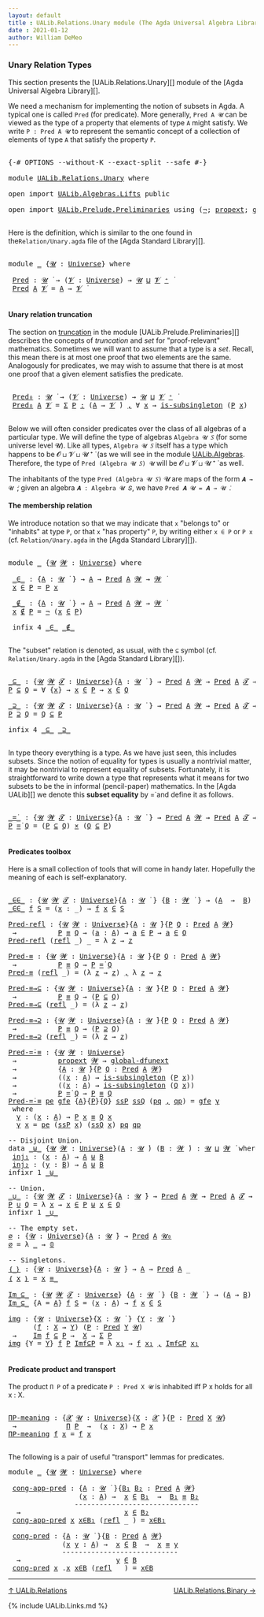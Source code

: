 ```yaml
---
layout: default
title : UALib.Relations.Unary module (The Agda Universal Algebra Library)
date : 2021-01-12
author: William DeMeo
---
```


### <a id="unary-relation-types">Unary Relation Types</a>

This section presents the [UALib.Relations.Unary][] module of the [Agda Universal Algebra Library][].

We need a mechanism for implementing the notion of subsets in Agda. A typical one is called `Pred` (for predicate). More generally, `Pred A 𝓤` can be viewed as the type of a property that elements of type `A` might satisfy. We write `P : Pred A 𝓤` to represent the semantic concept of a collection of elements of type `A` that satisfy the property `P`.


<pre class="Agda">

<a id="671" class="Symbol">{-#</a> <a id="675" class="Keyword">OPTIONS</a> <a id="683" class="Pragma">--without-K</a> <a id="695" class="Pragma">--exact-split</a> <a id="709" class="Pragma">--safe</a> <a id="716" class="Symbol">#-}</a>

<a id="721" class="Keyword">module</a> <a id="728" href="UALib.Relations.Unary.html" class="Module">UALib.Relations.Unary</a> <a id="750" class="Keyword">where</a>

<a id="757" class="Keyword">open</a> <a id="762" class="Keyword">import</a> <a id="769" href="UALib.Algebras.Lifts.html" class="Module">UALib.Algebras.Lifts</a> <a id="790" class="Keyword">public</a>

<a id="798" class="Keyword">open</a> <a id="803" class="Keyword">import</a> <a id="810" href="UALib.Prelude.Preliminaries.html" class="Module">UALib.Prelude.Preliminaries</a> <a id="838" class="Keyword">using</a> <a id="844" class="Symbol">(</a><a id="845" href="MGS-MLTT.html#956" class="Function">¬</a><a id="846" class="Symbol">;</a> <a id="848" href="MGS-Powerset.html#382" class="Function">propext</a><a id="855" class="Symbol">;</a> <a id="857" href="MGS-Subsingleton-Theorems.html#3468" class="Function">global-dfunext</a> <a id="872" class="Symbol">)</a> <a id="874" class="Keyword">public</a>

</pre>

Here is the definition, which is similar to the one found in the`Relation/Unary.agda` file of the [Agda Standard Library][].

<pre class="Agda">

<a id="1034" class="Keyword">module</a> <a id="1041" href="UALib.Relations.Unary.html#1041" class="Module">_</a> <a id="1043" class="Symbol">{</a><a id="1044" href="UALib.Relations.Unary.html#1044" class="Bound">𝓤</a> <a id="1046" class="Symbol">:</a> <a id="1048" href="universes.html#551" class="Postulate">Universe</a><a id="1056" class="Symbol">}</a> <a id="1058" class="Keyword">where</a>

 <a id="1066" href="UALib.Relations.Unary.html#1066" class="Function">Pred</a> <a id="1071" class="Symbol">:</a> <a id="1073" href="UALib.Relations.Unary.html#1044" class="Bound">𝓤</a> <a id="1075" href="universes.html#758" class="Function Operator">̇</a> <a id="1077" class="Symbol">→</a> <a id="1079" class="Symbol">(</a><a id="1080" href="UALib.Relations.Unary.html#1080" class="Bound">𝓥</a> <a id="1082" class="Symbol">:</a> <a id="1084" href="universes.html#551" class="Postulate">Universe</a><a id="1092" class="Symbol">)</a> <a id="1094" class="Symbol">→</a> <a id="1096" href="UALib.Relations.Unary.html#1044" class="Bound">𝓤</a> <a id="1098" href="Agda.Primitive.html#636" class="Primitive Operator">⊔</a> <a id="1100" href="UALib.Relations.Unary.html#1080" class="Bound">𝓥</a> <a id="1102" href="universes.html#527" class="Primitive Operator">⁺</a> <a id="1104" href="universes.html#758" class="Function Operator">̇</a>
 <a id="1107" href="UALib.Relations.Unary.html#1066" class="Function">Pred</a> <a id="1112" href="UALib.Relations.Unary.html#1112" class="Bound">A</a> <a id="1114" href="UALib.Relations.Unary.html#1114" class="Bound">𝓥</a> <a id="1116" class="Symbol">=</a> <a id="1118" href="UALib.Relations.Unary.html#1112" class="Bound">A</a> <a id="1120" class="Symbol">→</a> <a id="1122" href="UALib.Relations.Unary.html#1114" class="Bound">𝓥</a> <a id="1124" href="universes.html#758" class="Function Operator">̇</a>

</pre>

#### <a id="unary-relation-truncation">Unary relation truncation</a>

The section on [truncation](UALib.Prelude.Preliminaries.html#truncation) in the module [UALib.Prelude.Preliminaries][] describes the concepts of *truncation* and *set* for "proof-relevant" mathematics. Sometimes we will want to assume that a type is a *set*. Recall, this mean there is at most one proof that two elements are the same.  Analogously for predicates, we may wish to assume that there is at most one proof that a given element satisfies the predicate.

<pre class="Agda">

 <a id="1690" href="UALib.Relations.Unary.html#1690" class="Function">Pred₀</a> <a id="1696" class="Symbol">:</a> <a id="1698" href="UALib.Relations.Unary.html#1044" class="Bound">𝓤</a> <a id="1700" href="universes.html#758" class="Function Operator">̇</a> <a id="1702" class="Symbol">→</a> <a id="1704" class="Symbol">(</a><a id="1705" href="UALib.Relations.Unary.html#1705" class="Bound">𝓥</a> <a id="1707" class="Symbol">:</a> <a id="1709" href="universes.html#551" class="Postulate">Universe</a><a id="1717" class="Symbol">)</a> <a id="1719" class="Symbol">→</a> <a id="1721" href="UALib.Relations.Unary.html#1044" class="Bound">𝓤</a> <a id="1723" href="Agda.Primitive.html#636" class="Primitive Operator">⊔</a> <a id="1725" href="UALib.Relations.Unary.html#1705" class="Bound">𝓥</a> <a id="1727" href="universes.html#527" class="Primitive Operator">⁺</a> <a id="1729" href="universes.html#758" class="Function Operator">̇</a>
 <a id="1732" href="UALib.Relations.Unary.html#1690" class="Function">Pred₀</a> <a id="1738" href="UALib.Relations.Unary.html#1738" class="Bound">A</a> <a id="1740" href="UALib.Relations.Unary.html#1740" class="Bound">𝓥</a> <a id="1742" class="Symbol">=</a> <a id="1744" href="MGS-MLTT.html#3074" class="Function">Σ</a> <a id="1746" href="UALib.Relations.Unary.html#1746" class="Bound">P</a> <a id="1748" href="MGS-MLTT.html#3074" class="Function">꞉</a> <a id="1750" class="Symbol">(</a><a id="1751" href="UALib.Relations.Unary.html#1738" class="Bound">A</a> <a id="1753" class="Symbol">→</a> <a id="1755" href="UALib.Relations.Unary.html#1740" class="Bound">𝓥</a> <a id="1757" href="universes.html#758" class="Function Operator">̇</a><a id="1758" class="Symbol">)</a> <a id="1760" href="MGS-MLTT.html#3074" class="Function">,</a> <a id="1762" class="Symbol">∀</a> <a id="1764" href="UALib.Relations.Unary.html#1764" class="Bound">x</a> <a id="1766" class="Symbol">→</a> <a id="1768" href="MGS-Basic-UF.html#743" class="Function">is-subsingleton</a> <a id="1784" class="Symbol">(</a><a id="1785" href="UALib.Relations.Unary.html#1746" class="Bound">P</a> <a id="1787" href="UALib.Relations.Unary.html#1764" class="Bound">x</a><a id="1788" class="Symbol">)</a>

</pre>


Below we will often consider predicates over the class of all algebras of a particular type. We will define the type of algebras `Algebra 𝓤 𝑆` (for some universe level 𝓤). Like all types, `Algebra 𝓤 𝑆` itself has a type which happens to be 𝓞 ⊔ 𝓥 ⊔ 𝓤 ⁺ ̇ (as we will see in the module [UALib.Algebras](UALib.Algebras.Algebras.html). Therefore, the type of `Pred (Algebra 𝓤 𝑆) 𝓤` will be 𝓞 ⊔ 𝓥 ⊔ 𝓤 ⁺ ̇ as well.

The inhabitants of the type `Pred (Algebra 𝓤 𝑆)` 𝓤 are maps of the form `𝑨 → 𝓤 ̇`; given an algebra `𝑨 : Algebra 𝓤 𝑆`, we have `Pred 𝑨 𝓤 = 𝑨 → 𝓤 ̇`.

#### The membership relation

We introduce notation so that we may indicate that `x` "belongs to" or "inhabits" at type `P`, or that `x` "has property" `P`, by writing either `x ∈ P` or `P x` (cf. `Relation/Unary.agda` in the [Agda Standard Library][]).

<pre class="Agda">

<a id="2633" class="Keyword">module</a> <a id="2640" href="UALib.Relations.Unary.html#2640" class="Module">_</a> <a id="2642" class="Symbol">{</a><a id="2643" href="UALib.Relations.Unary.html#2643" class="Bound">𝓤</a> <a id="2645" href="UALib.Relations.Unary.html#2645" class="Bound">𝓦</a> <a id="2647" class="Symbol">:</a> <a id="2649" href="universes.html#551" class="Postulate">Universe</a><a id="2657" class="Symbol">}</a> <a id="2659" class="Keyword">where</a>

 <a id="2667" href="UALib.Relations.Unary.html#2667" class="Function Operator">_∈_</a> <a id="2671" class="Symbol">:</a> <a id="2673" class="Symbol">{</a><a id="2674" href="UALib.Relations.Unary.html#2674" class="Bound">A</a> <a id="2676" class="Symbol">:</a> <a id="2678" href="UALib.Relations.Unary.html#2643" class="Bound">𝓤</a> <a id="2680" href="universes.html#758" class="Function Operator">̇</a> <a id="2682" class="Symbol">}</a> <a id="2684" class="Symbol">→</a> <a id="2686" href="UALib.Relations.Unary.html#2674" class="Bound">A</a> <a id="2688" class="Symbol">→</a> <a id="2690" href="UALib.Relations.Unary.html#1066" class="Function">Pred</a> <a id="2695" href="UALib.Relations.Unary.html#2674" class="Bound">A</a> <a id="2697" href="UALib.Relations.Unary.html#2645" class="Bound">𝓦</a> <a id="2699" class="Symbol">→</a> <a id="2701" href="UALib.Relations.Unary.html#2645" class="Bound">𝓦</a> <a id="2703" href="universes.html#758" class="Function Operator">̇</a>
 <a id="2706" href="UALib.Relations.Unary.html#2706" class="Bound">x</a> <a id="2708" href="UALib.Relations.Unary.html#2667" class="Function Operator">∈</a> <a id="2710" href="UALib.Relations.Unary.html#2710" class="Bound">P</a> <a id="2712" class="Symbol">=</a> <a id="2714" href="UALib.Relations.Unary.html#2710" class="Bound">P</a> <a id="2716" href="UALib.Relations.Unary.html#2706" class="Bound">x</a>

 <a id="2720" href="UALib.Relations.Unary.html#2720" class="Function Operator">_∉_</a> <a id="2724" class="Symbol">:</a> <a id="2726" class="Symbol">{</a><a id="2727" href="UALib.Relations.Unary.html#2727" class="Bound">A</a> <a id="2729" class="Symbol">:</a> <a id="2731" href="UALib.Relations.Unary.html#2643" class="Bound">𝓤</a> <a id="2733" href="universes.html#758" class="Function Operator">̇</a> <a id="2735" class="Symbol">}</a> <a id="2737" class="Symbol">→</a> <a id="2739" href="UALib.Relations.Unary.html#2727" class="Bound">A</a> <a id="2741" class="Symbol">→</a> <a id="2743" href="UALib.Relations.Unary.html#1066" class="Function">Pred</a> <a id="2748" href="UALib.Relations.Unary.html#2727" class="Bound">A</a> <a id="2750" href="UALib.Relations.Unary.html#2645" class="Bound">𝓦</a> <a id="2752" class="Symbol">→</a> <a id="2754" href="UALib.Relations.Unary.html#2645" class="Bound">𝓦</a> <a id="2756" href="universes.html#758" class="Function Operator">̇</a>
 <a id="2759" href="UALib.Relations.Unary.html#2759" class="Bound">x</a> <a id="2761" href="UALib.Relations.Unary.html#2720" class="Function Operator">∉</a> <a id="2763" href="UALib.Relations.Unary.html#2763" class="Bound">P</a> <a id="2765" class="Symbol">=</a> <a id="2767" href="MGS-MLTT.html#956" class="Function">¬</a> <a id="2769" class="Symbol">(</a><a id="2770" href="UALib.Relations.Unary.html#2759" class="Bound">x</a> <a id="2772" href="UALib.Relations.Unary.html#2667" class="Function Operator">∈</a> <a id="2774" href="UALib.Relations.Unary.html#2763" class="Bound">P</a><a id="2775" class="Symbol">)</a>

 <a id="2779" class="Keyword">infix</a> <a id="2785" class="Number">4</a> <a id="2787" href="UALib.Relations.Unary.html#2667" class="Function Operator">_∈_</a> <a id="2791" href="UALib.Relations.Unary.html#2720" class="Function Operator">_∉_</a>

</pre>

The "subset" relation is denoted, as usual, with the `⊆` symbol (cf. `Relation/Unary.agda` in the [Agda Standard Library][]).

<pre class="Agda">

<a id="_⊆_"></a><a id="2949" href="UALib.Relations.Unary.html#2949" class="Function Operator">_⊆_</a> <a id="2953" class="Symbol">:</a> <a id="2955" class="Symbol">{</a><a id="2956" href="UALib.Relations.Unary.html#2956" class="Bound">𝓤</a> <a id="2958" href="UALib.Relations.Unary.html#2958" class="Bound">𝓦</a> <a id="2960" href="UALib.Relations.Unary.html#2960" class="Bound">𝓣</a> <a id="2962" class="Symbol">:</a> <a id="2964" href="universes.html#551" class="Postulate">Universe</a><a id="2972" class="Symbol">}{</a><a id="2974" href="UALib.Relations.Unary.html#2974" class="Bound">A</a> <a id="2976" class="Symbol">:</a> <a id="2978" href="UALib.Relations.Unary.html#2956" class="Bound">𝓤</a> <a id="2980" href="universes.html#758" class="Function Operator">̇</a> <a id="2982" class="Symbol">}</a> <a id="2984" class="Symbol">→</a> <a id="2986" href="UALib.Relations.Unary.html#1066" class="Function">Pred</a> <a id="2991" href="UALib.Relations.Unary.html#2974" class="Bound">A</a> <a id="2993" href="UALib.Relations.Unary.html#2958" class="Bound">𝓦</a> <a id="2995" class="Symbol">→</a> <a id="2997" href="UALib.Relations.Unary.html#1066" class="Function">Pred</a> <a id="3002" href="UALib.Relations.Unary.html#2974" class="Bound">A</a> <a id="3004" href="UALib.Relations.Unary.html#2960" class="Bound">𝓣</a> <a id="3006" class="Symbol">→</a> <a id="3008" href="UALib.Relations.Unary.html#2956" class="Bound">𝓤</a> <a id="3010" href="Agda.Primitive.html#636" class="Primitive Operator">⊔</a> <a id="3012" href="UALib.Relations.Unary.html#2958" class="Bound">𝓦</a> <a id="3014" href="Agda.Primitive.html#636" class="Primitive Operator">⊔</a> <a id="3016" href="UALib.Relations.Unary.html#2960" class="Bound">𝓣</a> <a id="3018" href="universes.html#758" class="Function Operator">̇</a>
<a id="3020" href="UALib.Relations.Unary.html#3020" class="Bound">P</a> <a id="3022" href="UALib.Relations.Unary.html#2949" class="Function Operator">⊆</a> <a id="3024" href="UALib.Relations.Unary.html#3024" class="Bound">Q</a> <a id="3026" class="Symbol">=</a> <a id="3028" class="Symbol">∀</a> <a id="3030" class="Symbol">{</a><a id="3031" href="UALib.Relations.Unary.html#3031" class="Bound">x</a><a id="3032" class="Symbol">}</a> <a id="3034" class="Symbol">→</a> <a id="3036" href="UALib.Relations.Unary.html#3031" class="Bound">x</a> <a id="3038" href="UALib.Relations.Unary.html#2667" class="Function Operator">∈</a> <a id="3040" href="UALib.Relations.Unary.html#3020" class="Bound">P</a> <a id="3042" class="Symbol">→</a> <a id="3044" href="UALib.Relations.Unary.html#3031" class="Bound">x</a> <a id="3046" href="UALib.Relations.Unary.html#2667" class="Function Operator">∈</a> <a id="3048" href="UALib.Relations.Unary.html#3024" class="Bound">Q</a>

<a id="_⊇_"></a><a id="3051" href="UALib.Relations.Unary.html#3051" class="Function Operator">_⊇_</a> <a id="3055" class="Symbol">:</a> <a id="3057" class="Symbol">{</a><a id="3058" href="UALib.Relations.Unary.html#3058" class="Bound">𝓤</a> <a id="3060" href="UALib.Relations.Unary.html#3060" class="Bound">𝓦</a> <a id="3062" href="UALib.Relations.Unary.html#3062" class="Bound">𝓣</a> <a id="3064" class="Symbol">:</a> <a id="3066" href="universes.html#551" class="Postulate">Universe</a><a id="3074" class="Symbol">}{</a><a id="3076" href="UALib.Relations.Unary.html#3076" class="Bound">A</a> <a id="3078" class="Symbol">:</a> <a id="3080" href="UALib.Relations.Unary.html#3058" class="Bound">𝓤</a> <a id="3082" href="universes.html#758" class="Function Operator">̇</a> <a id="3084" class="Symbol">}</a> <a id="3086" class="Symbol">→</a> <a id="3088" href="UALib.Relations.Unary.html#1066" class="Function">Pred</a> <a id="3093" href="UALib.Relations.Unary.html#3076" class="Bound">A</a> <a id="3095" href="UALib.Relations.Unary.html#3060" class="Bound">𝓦</a> <a id="3097" class="Symbol">→</a> <a id="3099" href="UALib.Relations.Unary.html#1066" class="Function">Pred</a> <a id="3104" href="UALib.Relations.Unary.html#3076" class="Bound">A</a> <a id="3106" href="UALib.Relations.Unary.html#3062" class="Bound">𝓣</a> <a id="3108" class="Symbol">→</a> <a id="3110" href="UALib.Relations.Unary.html#3058" class="Bound">𝓤</a> <a id="3112" href="Agda.Primitive.html#636" class="Primitive Operator">⊔</a> <a id="3114" href="UALib.Relations.Unary.html#3060" class="Bound">𝓦</a> <a id="3116" href="Agda.Primitive.html#636" class="Primitive Operator">⊔</a> <a id="3118" href="UALib.Relations.Unary.html#3062" class="Bound">𝓣</a> <a id="3120" href="universes.html#758" class="Function Operator">̇</a>
<a id="3122" href="UALib.Relations.Unary.html#3122" class="Bound">P</a> <a id="3124" href="UALib.Relations.Unary.html#3051" class="Function Operator">⊇</a> <a id="3126" href="UALib.Relations.Unary.html#3126" class="Bound">Q</a> <a id="3128" class="Symbol">=</a> <a id="3130" href="UALib.Relations.Unary.html#3126" class="Bound">Q</a> <a id="3132" href="UALib.Relations.Unary.html#2949" class="Function Operator">⊆</a> <a id="3134" href="UALib.Relations.Unary.html#3122" class="Bound">P</a>

<a id="3137" class="Keyword">infix</a> <a id="3143" class="Number">4</a> <a id="3145" href="UALib.Relations.Unary.html#2949" class="Function Operator">_⊆_</a> <a id="3149" href="UALib.Relations.Unary.html#3051" class="Function Operator">_⊇_</a>

</pre>

In type theory everything is a type. As we have just seen, this includes subsets.  Since the notion of equality for types is usually a nontrivial matter, it may be nontrivial to represent equality of subsets.  Fortunately, it is straightforward to write down a type that represents what it means for two subsets to be the in informal (pencil-paper) mathematics.  In the [Agda UALib][] we denote this **subset equality** by =̇ and define it as follows.

<pre class="Agda">

<a id="_=̇_"></a><a id="3633" href="UALib.Relations.Unary.html#3633" class="Function Operator">_=̇_</a> <a id="3638" class="Symbol">:</a> <a id="3640" class="Symbol">{</a><a id="3641" href="UALib.Relations.Unary.html#3641" class="Bound">𝓤</a> <a id="3643" href="UALib.Relations.Unary.html#3643" class="Bound">𝓦</a> <a id="3645" href="UALib.Relations.Unary.html#3645" class="Bound">𝓣</a> <a id="3647" class="Symbol">:</a> <a id="3649" href="universes.html#551" class="Postulate">Universe</a><a id="3657" class="Symbol">}{</a><a id="3659" href="UALib.Relations.Unary.html#3659" class="Bound">A</a> <a id="3661" class="Symbol">:</a> <a id="3663" href="UALib.Relations.Unary.html#3641" class="Bound">𝓤</a> <a id="3665" href="universes.html#758" class="Function Operator">̇</a> <a id="3667" class="Symbol">}</a> <a id="3669" class="Symbol">→</a> <a id="3671" href="UALib.Relations.Unary.html#1066" class="Function">Pred</a> <a id="3676" href="UALib.Relations.Unary.html#3659" class="Bound">A</a> <a id="3678" href="UALib.Relations.Unary.html#3643" class="Bound">𝓦</a> <a id="3680" class="Symbol">→</a> <a id="3682" href="UALib.Relations.Unary.html#1066" class="Function">Pred</a> <a id="3687" href="UALib.Relations.Unary.html#3659" class="Bound">A</a> <a id="3689" href="UALib.Relations.Unary.html#3645" class="Bound">𝓣</a> <a id="3691" class="Symbol">→</a> <a id="3693" href="UALib.Relations.Unary.html#3641" class="Bound">𝓤</a> <a id="3695" href="Agda.Primitive.html#636" class="Primitive Operator">⊔</a> <a id="3697" href="UALib.Relations.Unary.html#3643" class="Bound">𝓦</a> <a id="3699" href="Agda.Primitive.html#636" class="Primitive Operator">⊔</a> <a id="3701" href="UALib.Relations.Unary.html#3645" class="Bound">𝓣</a> <a id="3703" href="universes.html#758" class="Function Operator">̇</a>
<a id="3705" href="UALib.Relations.Unary.html#3705" class="Bound">P</a> <a id="3707" href="UALib.Relations.Unary.html#3633" class="Function Operator">=̇</a> <a id="3710" href="UALib.Relations.Unary.html#3710" class="Bound">Q</a> <a id="3712" class="Symbol">=</a> <a id="3714" class="Symbol">(</a><a id="3715" href="UALib.Relations.Unary.html#3705" class="Bound">P</a> <a id="3717" href="UALib.Relations.Unary.html#2949" class="Function Operator">⊆</a> <a id="3719" href="UALib.Relations.Unary.html#3710" class="Bound">Q</a><a id="3720" class="Symbol">)</a> <a id="3722" href="MGS-MLTT.html#3515" class="Function Operator">×</a> <a id="3724" class="Symbol">(</a><a id="3725" href="UALib.Relations.Unary.html#3710" class="Bound">Q</a> <a id="3727" href="UALib.Relations.Unary.html#2949" class="Function Operator">⊆</a> <a id="3729" href="UALib.Relations.Unary.html#3705" class="Bound">P</a><a id="3730" class="Symbol">)</a>

</pre>

#### Predicates toolbox

Here is a small collection of tools that will come in handy later.  Hopefully the meaning of each is self-explanatory.

<pre class="Agda">

<a id="_∈∈_"></a><a id="3904" href="UALib.Relations.Unary.html#3904" class="Function Operator">_∈∈_</a> <a id="3909" class="Symbol">:</a> <a id="3911" class="Symbol">{</a><a id="3912" href="UALib.Relations.Unary.html#3912" class="Bound">𝓤</a> <a id="3914" href="UALib.Relations.Unary.html#3914" class="Bound">𝓦</a> <a id="3916" href="UALib.Relations.Unary.html#3916" class="Bound">𝓣</a> <a id="3918" class="Symbol">:</a> <a id="3920" href="universes.html#551" class="Postulate">Universe</a><a id="3928" class="Symbol">}{</a><a id="3930" href="UALib.Relations.Unary.html#3930" class="Bound">A</a> <a id="3932" class="Symbol">:</a> <a id="3934" href="UALib.Relations.Unary.html#3912" class="Bound">𝓤</a> <a id="3936" href="universes.html#758" class="Function Operator">̇</a> <a id="3938" class="Symbol">}</a> <a id="3940" class="Symbol">{</a><a id="3941" href="UALib.Relations.Unary.html#3941" class="Bound">B</a> <a id="3943" class="Symbol">:</a> <a id="3945" href="UALib.Relations.Unary.html#3914" class="Bound">𝓦</a> <a id="3947" href="universes.html#758" class="Function Operator">̇</a> <a id="3949" class="Symbol">}</a> <a id="3951" class="Symbol">→</a> <a id="3953" class="Symbol">(</a><a id="3954" href="UALib.Relations.Unary.html#3930" class="Bound">A</a>  <a id="3957" class="Symbol">→</a>  <a id="3960" href="UALib.Relations.Unary.html#3941" class="Bound">B</a><a id="3961" class="Symbol">)</a> <a id="3963" class="Symbol">→</a> <a id="3965" href="UALib.Relations.Unary.html#1066" class="Function">Pred</a> <a id="3970" href="UALib.Relations.Unary.html#3941" class="Bound">B</a> <a id="3972" href="UALib.Relations.Unary.html#3916" class="Bound">𝓣</a> <a id="3974" class="Symbol">→</a> <a id="3976" href="UALib.Relations.Unary.html#3912" class="Bound">𝓤</a> <a id="3978" href="Agda.Primitive.html#636" class="Primitive Operator">⊔</a> <a id="3980" href="UALib.Relations.Unary.html#3916" class="Bound">𝓣</a> <a id="3982" href="universes.html#758" class="Function Operator">̇</a>
<a id="3984" href="UALib.Relations.Unary.html#3904" class="Function Operator">_∈∈_</a> <a id="3989" href="UALib.Relations.Unary.html#3989" class="Bound">f</a> <a id="3991" href="UALib.Relations.Unary.html#3991" class="Bound">S</a> <a id="3993" class="Symbol">=</a> <a id="3995" class="Symbol">(</a><a id="3996" href="UALib.Relations.Unary.html#3996" class="Bound">x</a> <a id="3998" class="Symbol">:</a> <a id="4000" class="Symbol">_)</a> <a id="4003" class="Symbol">→</a> <a id="4005" href="UALib.Relations.Unary.html#3989" class="Bound">f</a> <a id="4007" href="UALib.Relations.Unary.html#3996" class="Bound">x</a> <a id="4009" href="UALib.Relations.Unary.html#2667" class="Function Operator">∈</a> <a id="4011" href="UALib.Relations.Unary.html#3991" class="Bound">S</a>

<a id="Pred-refl"></a><a id="4014" href="UALib.Relations.Unary.html#4014" class="Function">Pred-refl</a> <a id="4024" class="Symbol">:</a> <a id="4026" class="Symbol">{</a><a id="4027" href="UALib.Relations.Unary.html#4027" class="Bound">𝓤</a> <a id="4029" href="UALib.Relations.Unary.html#4029" class="Bound">𝓦</a> <a id="4031" class="Symbol">:</a> <a id="4033" href="universes.html#551" class="Postulate">Universe</a><a id="4041" class="Symbol">}{</a><a id="4043" href="UALib.Relations.Unary.html#4043" class="Bound">A</a> <a id="4045" class="Symbol">:</a> <a id="4047" href="UALib.Relations.Unary.html#4027" class="Bound">𝓤</a> <a id="4049" href="universes.html#758" class="Function Operator">̇</a><a id="4050" class="Symbol">}{</a><a id="4052" href="UALib.Relations.Unary.html#4052" class="Bound">P</a> <a id="4054" href="UALib.Relations.Unary.html#4054" class="Bound">Q</a> <a id="4056" class="Symbol">:</a> <a id="4058" href="UALib.Relations.Unary.html#1066" class="Function">Pred</a> <a id="4063" href="UALib.Relations.Unary.html#4043" class="Bound">A</a> <a id="4065" href="UALib.Relations.Unary.html#4029" class="Bound">𝓦</a><a id="4066" class="Symbol">}</a>
 <a id="4069" class="Symbol">→</a>          <a id="4080" href="UALib.Relations.Unary.html#4052" class="Bound">P</a> <a id="4082" href="UALib.Prelude.Preliminaries.html#5705" class="Datatype Operator">≡</a> <a id="4084" href="UALib.Relations.Unary.html#4054" class="Bound">Q</a> <a id="4086" class="Symbol">→</a> <a id="4088" class="Symbol">(</a><a id="4089" href="UALib.Relations.Unary.html#4089" class="Bound">a</a> <a id="4091" class="Symbol">:</a> <a id="4093" href="UALib.Relations.Unary.html#4043" class="Bound">A</a><a id="4094" class="Symbol">)</a> <a id="4096" class="Symbol">→</a> <a id="4098" href="UALib.Relations.Unary.html#4089" class="Bound">a</a> <a id="4100" href="UALib.Relations.Unary.html#2667" class="Function Operator">∈</a> <a id="4102" href="UALib.Relations.Unary.html#4052" class="Bound">P</a> <a id="4104" class="Symbol">→</a> <a id="4106" href="UALib.Relations.Unary.html#4089" class="Bound">a</a> <a id="4108" href="UALib.Relations.Unary.html#2667" class="Function Operator">∈</a> <a id="4110" href="UALib.Relations.Unary.html#4054" class="Bound">Q</a>
<a id="4112" href="UALib.Relations.Unary.html#4014" class="Function">Pred-refl</a> <a id="4122" class="Symbol">(</a><a id="4123" href="UALib.Prelude.Preliminaries.html#5741" class="InductiveConstructor">refl</a> <a id="4128" class="Symbol">_)</a> <a id="4131" class="Symbol">_</a> <a id="4133" class="Symbol">=</a> <a id="4135" class="Symbol">λ</a> <a id="4137" href="UALib.Relations.Unary.html#4137" class="Bound">z</a> <a id="4139" class="Symbol">→</a> <a id="4141" href="UALib.Relations.Unary.html#4137" class="Bound">z</a>

<a id="Pred-≡"></a><a id="4144" href="UALib.Relations.Unary.html#4144" class="Function">Pred-≡</a> <a id="4151" class="Symbol">:</a> <a id="4153" class="Symbol">{</a><a id="4154" href="UALib.Relations.Unary.html#4154" class="Bound">𝓤</a> <a id="4156" href="UALib.Relations.Unary.html#4156" class="Bound">𝓦</a> <a id="4158" class="Symbol">:</a> <a id="4160" href="universes.html#551" class="Postulate">Universe</a><a id="4168" class="Symbol">}{</a><a id="4170" href="UALib.Relations.Unary.html#4170" class="Bound">A</a> <a id="4172" class="Symbol">:</a> <a id="4174" href="UALib.Relations.Unary.html#4154" class="Bound">𝓤</a> <a id="4176" href="universes.html#758" class="Function Operator">̇</a><a id="4177" class="Symbol">}{</a><a id="4179" href="UALib.Relations.Unary.html#4179" class="Bound">P</a> <a id="4181" href="UALib.Relations.Unary.html#4181" class="Bound">Q</a> <a id="4183" class="Symbol">:</a> <a id="4185" href="UALib.Relations.Unary.html#1066" class="Function">Pred</a> <a id="4190" href="UALib.Relations.Unary.html#4170" class="Bound">A</a> <a id="4192" href="UALib.Relations.Unary.html#4156" class="Bound">𝓦</a><a id="4193" class="Symbol">}</a>
 <a id="4196" class="Symbol">→</a>          <a id="4207" href="UALib.Relations.Unary.html#4179" class="Bound">P</a> <a id="4209" href="UALib.Prelude.Preliminaries.html#5705" class="Datatype Operator">≡</a> <a id="4211" href="UALib.Relations.Unary.html#4181" class="Bound">Q</a> <a id="4213" class="Symbol">→</a> <a id="4215" href="UALib.Relations.Unary.html#4179" class="Bound">P</a> <a id="4217" href="UALib.Relations.Unary.html#3633" class="Function Operator">=̇</a> <a id="4220" href="UALib.Relations.Unary.html#4181" class="Bound">Q</a>
<a id="4222" href="UALib.Relations.Unary.html#4144" class="Function">Pred-≡</a> <a id="4229" class="Symbol">(</a><a id="4230" href="UALib.Prelude.Preliminaries.html#5741" class="InductiveConstructor">refl</a> <a id="4235" class="Symbol">_)</a> <a id="4238" class="Symbol">=</a> <a id="4240" class="Symbol">(λ</a> <a id="4243" href="UALib.Relations.Unary.html#4243" class="Bound">z</a> <a id="4245" class="Symbol">→</a> <a id="4247" href="UALib.Relations.Unary.html#4243" class="Bound">z</a><a id="4248" class="Symbol">)</a> <a id="4250" href="UALib.Prelude.Preliminaries.html#5814" class="InductiveConstructor Operator">,</a> <a id="4252" class="Symbol">λ</a> <a id="4254" href="UALib.Relations.Unary.html#4254" class="Bound">z</a> <a id="4256" class="Symbol">→</a> <a id="4258" href="UALib.Relations.Unary.html#4254" class="Bound">z</a>

<a id="Pred-≡→⊆"></a><a id="4261" href="UALib.Relations.Unary.html#4261" class="Function">Pred-≡→⊆</a> <a id="4270" class="Symbol">:</a> <a id="4272" class="Symbol">{</a><a id="4273" href="UALib.Relations.Unary.html#4273" class="Bound">𝓤</a> <a id="4275" href="UALib.Relations.Unary.html#4275" class="Bound">𝓦</a> <a id="4277" class="Symbol">:</a> <a id="4279" href="universes.html#551" class="Postulate">Universe</a><a id="4287" class="Symbol">}{</a><a id="4289" href="UALib.Relations.Unary.html#4289" class="Bound">A</a> <a id="4291" class="Symbol">:</a> <a id="4293" href="UALib.Relations.Unary.html#4273" class="Bound">𝓤</a> <a id="4295" href="universes.html#758" class="Function Operator">̇</a><a id="4296" class="Symbol">}{</a><a id="4298" href="UALib.Relations.Unary.html#4298" class="Bound">P</a> <a id="4300" href="UALib.Relations.Unary.html#4300" class="Bound">Q</a> <a id="4302" class="Symbol">:</a> <a id="4304" href="UALib.Relations.Unary.html#1066" class="Function">Pred</a> <a id="4309" href="UALib.Relations.Unary.html#4289" class="Bound">A</a> <a id="4311" href="UALib.Relations.Unary.html#4275" class="Bound">𝓦</a><a id="4312" class="Symbol">}</a>
 <a id="4315" class="Symbol">→</a>          <a id="4326" href="UALib.Relations.Unary.html#4298" class="Bound">P</a> <a id="4328" href="UALib.Prelude.Preliminaries.html#5705" class="Datatype Operator">≡</a> <a id="4330" href="UALib.Relations.Unary.html#4300" class="Bound">Q</a> <a id="4332" class="Symbol">→</a> <a id="4334" class="Symbol">(</a><a id="4335" href="UALib.Relations.Unary.html#4298" class="Bound">P</a> <a id="4337" href="UALib.Relations.Unary.html#2949" class="Function Operator">⊆</a> <a id="4339" href="UALib.Relations.Unary.html#4300" class="Bound">Q</a><a id="4340" class="Symbol">)</a>
<a id="4342" href="UALib.Relations.Unary.html#4261" class="Function">Pred-≡→⊆</a> <a id="4351" class="Symbol">(</a><a id="4352" href="UALib.Prelude.Preliminaries.html#5741" class="InductiveConstructor">refl</a> <a id="4357" class="Symbol">_)</a> <a id="4360" class="Symbol">=</a> <a id="4362" class="Symbol">(λ</a> <a id="4365" href="UALib.Relations.Unary.html#4365" class="Bound">z</a> <a id="4367" class="Symbol">→</a> <a id="4369" href="UALib.Relations.Unary.html#4365" class="Bound">z</a><a id="4370" class="Symbol">)</a>

<a id="Pred-≡→⊇"></a><a id="4373" href="UALib.Relations.Unary.html#4373" class="Function">Pred-≡→⊇</a> <a id="4382" class="Symbol">:</a> <a id="4384" class="Symbol">{</a><a id="4385" href="UALib.Relations.Unary.html#4385" class="Bound">𝓤</a> <a id="4387" href="UALib.Relations.Unary.html#4387" class="Bound">𝓦</a> <a id="4389" class="Symbol">:</a> <a id="4391" href="universes.html#551" class="Postulate">Universe</a><a id="4399" class="Symbol">}{</a><a id="4401" href="UALib.Relations.Unary.html#4401" class="Bound">A</a> <a id="4403" class="Symbol">:</a> <a id="4405" href="UALib.Relations.Unary.html#4385" class="Bound">𝓤</a> <a id="4407" href="universes.html#758" class="Function Operator">̇</a><a id="4408" class="Symbol">}{</a><a id="4410" href="UALib.Relations.Unary.html#4410" class="Bound">P</a> <a id="4412" href="UALib.Relations.Unary.html#4412" class="Bound">Q</a> <a id="4414" class="Symbol">:</a> <a id="4416" href="UALib.Relations.Unary.html#1066" class="Function">Pred</a> <a id="4421" href="UALib.Relations.Unary.html#4401" class="Bound">A</a> <a id="4423" href="UALib.Relations.Unary.html#4387" class="Bound">𝓦</a><a id="4424" class="Symbol">}</a>
 <a id="4427" class="Symbol">→</a>          <a id="4438" href="UALib.Relations.Unary.html#4410" class="Bound">P</a> <a id="4440" href="UALib.Prelude.Preliminaries.html#5705" class="Datatype Operator">≡</a> <a id="4442" href="UALib.Relations.Unary.html#4412" class="Bound">Q</a> <a id="4444" class="Symbol">→</a> <a id="4446" class="Symbol">(</a><a id="4447" href="UALib.Relations.Unary.html#4410" class="Bound">P</a> <a id="4449" href="UALib.Relations.Unary.html#3051" class="Function Operator">⊇</a> <a id="4451" href="UALib.Relations.Unary.html#4412" class="Bound">Q</a><a id="4452" class="Symbol">)</a>
<a id="4454" href="UALib.Relations.Unary.html#4373" class="Function">Pred-≡→⊇</a> <a id="4463" class="Symbol">(</a><a id="4464" href="UALib.Prelude.Preliminaries.html#5741" class="InductiveConstructor">refl</a> <a id="4469" class="Symbol">_)</a> <a id="4472" class="Symbol">=</a> <a id="4474" class="Symbol">(λ</a> <a id="4477" href="UALib.Relations.Unary.html#4477" class="Bound">z</a> <a id="4479" class="Symbol">→</a> <a id="4481" href="UALib.Relations.Unary.html#4477" class="Bound">z</a><a id="4482" class="Symbol">)</a>

<a id="Pred-=̇-≡"></a><a id="4485" href="UALib.Relations.Unary.html#4485" class="Function">Pred-=̇-≡</a> <a id="4495" class="Symbol">:</a> <a id="4497" class="Symbol">{</a><a id="4498" href="UALib.Relations.Unary.html#4498" class="Bound">𝓤</a> <a id="4500" href="UALib.Relations.Unary.html#4500" class="Bound">𝓦</a> <a id="4502" class="Symbol">:</a> <a id="4504" href="universes.html#551" class="Postulate">Universe</a><a id="4512" class="Symbol">}</a>
 <a id="4515" class="Symbol">→</a>          <a id="4526" href="MGS-Powerset.html#382" class="Function">propext</a> <a id="4534" href="UALib.Relations.Unary.html#4500" class="Bound">𝓦</a> <a id="4536" class="Symbol">→</a> <a id="4538" href="MGS-Subsingleton-Theorems.html#3468" class="Function">global-dfunext</a>
 <a id="4554" class="Symbol">→</a>          <a id="4565" class="Symbol">{</a><a id="4566" href="UALib.Relations.Unary.html#4566" class="Bound">A</a> <a id="4568" class="Symbol">:</a> <a id="4570" href="UALib.Relations.Unary.html#4498" class="Bound">𝓤</a> <a id="4572" href="universes.html#758" class="Function Operator">̇</a><a id="4573" class="Symbol">}{</a><a id="4575" href="UALib.Relations.Unary.html#4575" class="Bound">P</a> <a id="4577" href="UALib.Relations.Unary.html#4577" class="Bound">Q</a> <a id="4579" class="Symbol">:</a> <a id="4581" href="UALib.Relations.Unary.html#1066" class="Function">Pred</a> <a id="4586" href="UALib.Relations.Unary.html#4566" class="Bound">A</a> <a id="4588" href="UALib.Relations.Unary.html#4500" class="Bound">𝓦</a><a id="4589" class="Symbol">}</a>
 <a id="4592" class="Symbol">→</a>          <a id="4603" class="Symbol">((</a><a id="4605" href="UALib.Relations.Unary.html#4605" class="Bound">x</a> <a id="4607" class="Symbol">:</a> <a id="4609" href="UALib.Relations.Unary.html#4566" class="Bound">A</a><a id="4610" class="Symbol">)</a> <a id="4612" class="Symbol">→</a> <a id="4614" href="MGS-Basic-UF.html#743" class="Function">is-subsingleton</a> <a id="4630" class="Symbol">(</a><a id="4631" href="UALib.Relations.Unary.html#4575" class="Bound">P</a> <a id="4633" href="UALib.Relations.Unary.html#4605" class="Bound">x</a><a id="4634" class="Symbol">))</a>
 <a id="4638" class="Symbol">→</a>          <a id="4649" class="Symbol">((</a><a id="4651" href="UALib.Relations.Unary.html#4651" class="Bound">x</a> <a id="4653" class="Symbol">:</a> <a id="4655" href="UALib.Relations.Unary.html#4566" class="Bound">A</a><a id="4656" class="Symbol">)</a> <a id="4658" class="Symbol">→</a> <a id="4660" href="MGS-Basic-UF.html#743" class="Function">is-subsingleton</a> <a id="4676" class="Symbol">(</a><a id="4677" href="UALib.Relations.Unary.html#4577" class="Bound">Q</a> <a id="4679" href="UALib.Relations.Unary.html#4651" class="Bound">x</a><a id="4680" class="Symbol">))</a>
 <a id="4684" class="Symbol">→</a>          <a id="4695" href="UALib.Relations.Unary.html#4575" class="Bound">P</a> <a id="4697" href="UALib.Relations.Unary.html#3633" class="Function Operator">=̇</a> <a id="4700" href="UALib.Relations.Unary.html#4577" class="Bound">Q</a> <a id="4702" class="Symbol">→</a> <a id="4704" href="UALib.Relations.Unary.html#4575" class="Bound">P</a> <a id="4706" href="UALib.Prelude.Preliminaries.html#5705" class="Datatype Operator">≡</a> <a id="4708" href="UALib.Relations.Unary.html#4577" class="Bound">Q</a>
<a id="4710" href="UALib.Relations.Unary.html#4485" class="Function">Pred-=̇-≡</a> <a id="4720" href="UALib.Relations.Unary.html#4720" class="Bound">pe</a> <a id="4723" href="UALib.Relations.Unary.html#4723" class="Bound">gfe</a> <a id="4727" class="Symbol">{</a><a id="4728" href="UALib.Relations.Unary.html#4728" class="Bound">A</a><a id="4729" class="Symbol">}{</a><a id="4731" href="UALib.Relations.Unary.html#4731" class="Bound">P</a><a id="4732" class="Symbol">}{</a><a id="4734" href="UALib.Relations.Unary.html#4734" class="Bound">Q</a><a id="4735" class="Symbol">}</a> <a id="4737" href="UALib.Relations.Unary.html#4737" class="Bound">ssP</a> <a id="4741" href="UALib.Relations.Unary.html#4741" class="Bound">ssQ</a> <a id="4745" class="Symbol">(</a><a id="4746" href="UALib.Relations.Unary.html#4746" class="Bound">pq</a> <a id="4749" href="UALib.Prelude.Preliminaries.html#5814" class="InductiveConstructor Operator">,</a> <a id="4751" href="UALib.Relations.Unary.html#4751" class="Bound">qp</a><a id="4753" class="Symbol">)</a> <a id="4755" class="Symbol">=</a> <a id="4757" href="UALib.Relations.Unary.html#4723" class="Bound">gfe</a> <a id="4761" href="UALib.Relations.Unary.html#4772" class="Function">γ</a>
 <a id="4764" class="Keyword">where</a>
  <a id="4772" href="UALib.Relations.Unary.html#4772" class="Function">γ</a> <a id="4774" class="Symbol">:</a> <a id="4776" class="Symbol">(</a><a id="4777" href="UALib.Relations.Unary.html#4777" class="Bound">x</a> <a id="4779" class="Symbol">:</a> <a id="4781" href="UALib.Relations.Unary.html#4728" class="Bound">A</a><a id="4782" class="Symbol">)</a> <a id="4784" class="Symbol">→</a> <a id="4786" href="UALib.Relations.Unary.html#4731" class="Bound">P</a> <a id="4788" href="UALib.Relations.Unary.html#4777" class="Bound">x</a> <a id="4790" href="UALib.Prelude.Preliminaries.html#5705" class="Datatype Operator">≡</a> <a id="4792" href="UALib.Relations.Unary.html#4734" class="Bound">Q</a> <a id="4794" href="UALib.Relations.Unary.html#4777" class="Bound">x</a>
  <a id="4798" href="UALib.Relations.Unary.html#4772" class="Function">γ</a> <a id="4800" href="UALib.Relations.Unary.html#4800" class="Bound">x</a> <a id="4802" class="Symbol">=</a> <a id="4804" href="UALib.Relations.Unary.html#4720" class="Bound">pe</a> <a id="4807" class="Symbol">(</a><a id="4808" href="UALib.Relations.Unary.html#4737" class="Bound">ssP</a> <a id="4812" href="UALib.Relations.Unary.html#4800" class="Bound">x</a><a id="4813" class="Symbol">)</a> <a id="4815" class="Symbol">(</a><a id="4816" href="UALib.Relations.Unary.html#4741" class="Bound">ssQ</a> <a id="4820" href="UALib.Relations.Unary.html#4800" class="Bound">x</a><a id="4821" class="Symbol">)</a> <a id="4823" href="UALib.Relations.Unary.html#4746" class="Bound">pq</a> <a id="4826" href="UALib.Relations.Unary.html#4751" class="Bound">qp</a>

<a id="4830" class="Comment">-- Disjoint Union.</a>
<a id="4849" class="Keyword">data</a> <a id="_⊎_"></a><a id="4854" href="UALib.Relations.Unary.html#4854" class="Datatype Operator">_⊎_</a> <a id="4858" class="Symbol">{</a><a id="4859" href="UALib.Relations.Unary.html#4859" class="Bound">𝓤</a> <a id="4861" href="UALib.Relations.Unary.html#4861" class="Bound">𝓦</a> <a id="4863" class="Symbol">:</a> <a id="4865" href="universes.html#551" class="Postulate">Universe</a><a id="4873" class="Symbol">}(</a><a id="4875" href="UALib.Relations.Unary.html#4875" class="Bound">A</a> <a id="4877" class="Symbol">:</a> <a id="4879" href="UALib.Relations.Unary.html#4859" class="Bound">𝓤</a> <a id="4881" href="universes.html#758" class="Function Operator">̇</a><a id="4882" class="Symbol">)</a> <a id="4884" class="Symbol">(</a><a id="4885" href="UALib.Relations.Unary.html#4885" class="Bound">B</a> <a id="4887" class="Symbol">:</a> <a id="4889" href="UALib.Relations.Unary.html#4861" class="Bound">𝓦</a> <a id="4891" href="universes.html#758" class="Function Operator">̇</a><a id="4892" class="Symbol">)</a> <a id="4894" class="Symbol">:</a> <a id="4896" href="UALib.Relations.Unary.html#4859" class="Bound">𝓤</a> <a id="4898" href="Agda.Primitive.html#636" class="Primitive Operator">⊔</a> <a id="4900" href="UALib.Relations.Unary.html#4861" class="Bound">𝓦</a> <a id="4902" href="universes.html#758" class="Function Operator">̇</a> <a id="4904" class="Keyword">where</a>
 <a id="_⊎_.inj₁"></a><a id="4911" href="UALib.Relations.Unary.html#4911" class="InductiveConstructor">inj₁</a> <a id="4916" class="Symbol">:</a> <a id="4918" class="Symbol">(</a><a id="4919" href="UALib.Relations.Unary.html#4919" class="Bound">x</a> <a id="4921" class="Symbol">:</a> <a id="4923" href="UALib.Relations.Unary.html#4875" class="Bound">A</a><a id="4924" class="Symbol">)</a> <a id="4926" class="Symbol">→</a> <a id="4928" href="UALib.Relations.Unary.html#4875" class="Bound">A</a> <a id="4930" href="UALib.Relations.Unary.html#4854" class="Datatype Operator">⊎</a> <a id="4932" href="UALib.Relations.Unary.html#4885" class="Bound">B</a>
 <a id="_⊎_.inj₂"></a><a id="4935" href="UALib.Relations.Unary.html#4935" class="InductiveConstructor">inj₂</a> <a id="4940" class="Symbol">:</a> <a id="4942" class="Symbol">(</a><a id="4943" href="UALib.Relations.Unary.html#4943" class="Bound">y</a> <a id="4945" class="Symbol">:</a> <a id="4947" href="UALib.Relations.Unary.html#4885" class="Bound">B</a><a id="4948" class="Symbol">)</a> <a id="4950" class="Symbol">→</a> <a id="4952" href="UALib.Relations.Unary.html#4875" class="Bound">A</a> <a id="4954" href="UALib.Relations.Unary.html#4854" class="Datatype Operator">⊎</a> <a id="4956" href="UALib.Relations.Unary.html#4885" class="Bound">B</a>
<a id="4958" class="Keyword">infixr</a> <a id="4965" class="Number">1</a> <a id="4967" href="UALib.Relations.Unary.html#4854" class="Datatype Operator">_⊎_</a>

<a id="4972" class="Comment">-- Union.</a>
<a id="_∪_"></a><a id="4982" href="UALib.Relations.Unary.html#4982" class="Function Operator">_∪_</a> <a id="4986" class="Symbol">:</a> <a id="4988" class="Symbol">{</a><a id="4989" href="UALib.Relations.Unary.html#4989" class="Bound">𝓤</a> <a id="4991" href="UALib.Relations.Unary.html#4991" class="Bound">𝓦</a> <a id="4993" href="UALib.Relations.Unary.html#4993" class="Bound">𝓣</a> <a id="4995" class="Symbol">:</a> <a id="4997" href="universes.html#551" class="Postulate">Universe</a><a id="5005" class="Symbol">}{</a><a id="5007" href="UALib.Relations.Unary.html#5007" class="Bound">A</a> <a id="5009" class="Symbol">:</a> <a id="5011" href="UALib.Relations.Unary.html#4989" class="Bound">𝓤</a> <a id="5013" href="universes.html#758" class="Function Operator">̇</a><a id="5014" class="Symbol">}</a> <a id="5016" class="Symbol">→</a> <a id="5018" href="UALib.Relations.Unary.html#1066" class="Function">Pred</a> <a id="5023" href="UALib.Relations.Unary.html#5007" class="Bound">A</a> <a id="5025" href="UALib.Relations.Unary.html#4991" class="Bound">𝓦</a> <a id="5027" class="Symbol">→</a> <a id="5029" href="UALib.Relations.Unary.html#1066" class="Function">Pred</a> <a id="5034" href="UALib.Relations.Unary.html#5007" class="Bound">A</a> <a id="5036" href="UALib.Relations.Unary.html#4993" class="Bound">𝓣</a> <a id="5038" class="Symbol">→</a> <a id="5040" href="UALib.Relations.Unary.html#1066" class="Function">Pred</a> <a id="5045" href="UALib.Relations.Unary.html#5007" class="Bound">A</a> <a id="5047" class="Symbol">_</a>
<a id="5049" href="UALib.Relations.Unary.html#5049" class="Bound">P</a> <a id="5051" href="UALib.Relations.Unary.html#4982" class="Function Operator">∪</a> <a id="5053" href="UALib.Relations.Unary.html#5053" class="Bound">Q</a> <a id="5055" class="Symbol">=</a> <a id="5057" class="Symbol">λ</a> <a id="5059" href="UALib.Relations.Unary.html#5059" class="Bound">x</a> <a id="5061" class="Symbol">→</a> <a id="5063" href="UALib.Relations.Unary.html#5059" class="Bound">x</a> <a id="5065" href="UALib.Relations.Unary.html#2667" class="Function Operator">∈</a> <a id="5067" href="UALib.Relations.Unary.html#5049" class="Bound">P</a> <a id="5069" href="UALib.Relations.Unary.html#4854" class="Datatype Operator">⊎</a> <a id="5071" href="UALib.Relations.Unary.html#5059" class="Bound">x</a> <a id="5073" href="UALib.Relations.Unary.html#2667" class="Function Operator">∈</a> <a id="5075" href="UALib.Relations.Unary.html#5053" class="Bound">Q</a>
<a id="5077" class="Keyword">infixr</a> <a id="5084" class="Number">1</a> <a id="5086" href="UALib.Relations.Unary.html#4982" class="Function Operator">_∪_</a>

<a id="5091" class="Comment">-- The empty set.</a>
<a id="∅"></a><a id="5109" href="UALib.Relations.Unary.html#5109" class="Function">∅</a> <a id="5111" class="Symbol">:</a> <a id="5113" class="Symbol">{</a><a id="5114" href="UALib.Relations.Unary.html#5114" class="Bound">𝓤</a> <a id="5116" class="Symbol">:</a> <a id="5118" href="universes.html#551" class="Postulate">Universe</a><a id="5126" class="Symbol">}{</a><a id="5128" href="UALib.Relations.Unary.html#5128" class="Bound">A</a> <a id="5130" class="Symbol">:</a> <a id="5132" href="UALib.Relations.Unary.html#5114" class="Bound">𝓤</a> <a id="5134" href="universes.html#758" class="Function Operator">̇</a><a id="5135" class="Symbol">}</a> <a id="5137" class="Symbol">→</a> <a id="5139" href="UALib.Relations.Unary.html#1066" class="Function">Pred</a> <a id="5144" href="UALib.Relations.Unary.html#5128" class="Bound">A</a> <a id="5146" href="universes.html#504" class="Primitive">𝓤₀</a>
<a id="5149" href="UALib.Relations.Unary.html#5109" class="Function">∅</a> <a id="5151" class="Symbol">=</a> <a id="5153" class="Symbol">λ</a> <a id="5155" href="UALib.Relations.Unary.html#5155" class="Bound">_</a> <a id="5157" class="Symbol">→</a> <a id="5159" href="MGS-MLTT.html#712" class="Function">𝟘</a>

<a id="5162" class="Comment">-- Singletons.</a>
<a id="｛_｝"></a><a id="5177" href="UALib.Relations.Unary.html#5177" class="Function Operator">｛_｝</a> <a id="5181" class="Symbol">:</a> <a id="5183" class="Symbol">{</a><a id="5184" href="UALib.Relations.Unary.html#5184" class="Bound">𝓤</a> <a id="5186" class="Symbol">:</a> <a id="5188" href="universes.html#551" class="Postulate">Universe</a><a id="5196" class="Symbol">}{</a><a id="5198" href="UALib.Relations.Unary.html#5198" class="Bound">A</a> <a id="5200" class="Symbol">:</a> <a id="5202" href="UALib.Relations.Unary.html#5184" class="Bound">𝓤</a> <a id="5204" href="universes.html#758" class="Function Operator">̇</a><a id="5205" class="Symbol">}</a> <a id="5207" class="Symbol">→</a> <a id="5209" href="UALib.Relations.Unary.html#5198" class="Bound">A</a> <a id="5211" class="Symbol">→</a> <a id="5213" href="UALib.Relations.Unary.html#1066" class="Function">Pred</a> <a id="5218" href="UALib.Relations.Unary.html#5198" class="Bound">A</a> <a id="5220" class="Symbol">_</a>
<a id="5222" href="UALib.Relations.Unary.html#5177" class="Function Operator">｛</a> <a id="5224" href="UALib.Relations.Unary.html#5224" class="Bound">x</a> <a id="5226" href="UALib.Relations.Unary.html#5177" class="Function Operator">｝</a> <a id="5228" class="Symbol">=</a> <a id="5230" href="UALib.Relations.Unary.html#5224" class="Bound">x</a> <a id="5232" href="UALib.Prelude.Preliminaries.html#5705" class="Datatype Operator">≡_</a>

<a id="Im_⊆_"></a><a id="5236" href="UALib.Relations.Unary.html#5236" class="Function Operator">Im_⊆_</a> <a id="5242" class="Symbol">:</a> <a id="5244" class="Symbol">{</a><a id="5245" href="UALib.Relations.Unary.html#5245" class="Bound">𝓤</a> <a id="5247" href="UALib.Relations.Unary.html#5247" class="Bound">𝓦</a> <a id="5249" href="UALib.Relations.Unary.html#5249" class="Bound">𝓣</a> <a id="5251" class="Symbol">:</a> <a id="5253" href="universes.html#551" class="Postulate">Universe</a><a id="5261" class="Symbol">}</a> <a id="5263" class="Symbol">{</a><a id="5264" href="UALib.Relations.Unary.html#5264" class="Bound">A</a> <a id="5266" class="Symbol">:</a> <a id="5268" href="UALib.Relations.Unary.html#5245" class="Bound">𝓤</a> <a id="5270" href="universes.html#758" class="Function Operator">̇</a> <a id="5272" class="Symbol">}</a> <a id="5274" class="Symbol">{</a><a id="5275" href="UALib.Relations.Unary.html#5275" class="Bound">B</a> <a id="5277" class="Symbol">:</a> <a id="5279" href="UALib.Relations.Unary.html#5247" class="Bound">𝓦</a> <a id="5281" href="universes.html#758" class="Function Operator">̇</a> <a id="5283" class="Symbol">}</a> <a id="5285" class="Symbol">→</a> <a id="5287" class="Symbol">(</a><a id="5288" href="UALib.Relations.Unary.html#5264" class="Bound">A</a> <a id="5290" class="Symbol">→</a> <a id="5292" href="UALib.Relations.Unary.html#5275" class="Bound">B</a><a id="5293" class="Symbol">)</a> <a id="5295" class="Symbol">→</a> <a id="5297" href="UALib.Relations.Unary.html#1066" class="Function">Pred</a> <a id="5302" href="UALib.Relations.Unary.html#5275" class="Bound">B</a> <a id="5304" href="UALib.Relations.Unary.html#5249" class="Bound">𝓣</a> <a id="5306" class="Symbol">→</a> <a id="5308" href="UALib.Relations.Unary.html#5245" class="Bound">𝓤</a> <a id="5310" href="Agda.Primitive.html#636" class="Primitive Operator">⊔</a> <a id="5312" href="UALib.Relations.Unary.html#5249" class="Bound">𝓣</a> <a id="5314" href="universes.html#758" class="Function Operator">̇</a>
<a id="5316" href="UALib.Relations.Unary.html#5236" class="Function Operator">Im_⊆_</a> <a id="5322" class="Symbol">{</a><a id="5323" class="Argument">A</a> <a id="5325" class="Symbol">=</a> <a id="5327" href="UALib.Relations.Unary.html#5327" class="Bound">A</a><a id="5328" class="Symbol">}</a> <a id="5330" href="UALib.Relations.Unary.html#5330" class="Bound">f</a> <a id="5332" href="UALib.Relations.Unary.html#5332" class="Bound">S</a> <a id="5334" class="Symbol">=</a> <a id="5336" class="Symbol">(</a><a id="5337" href="UALib.Relations.Unary.html#5337" class="Bound">x</a> <a id="5339" class="Symbol">:</a> <a id="5341" href="UALib.Relations.Unary.html#5327" class="Bound">A</a><a id="5342" class="Symbol">)</a> <a id="5344" class="Symbol">→</a> <a id="5346" href="UALib.Relations.Unary.html#5330" class="Bound">f</a> <a id="5348" href="UALib.Relations.Unary.html#5337" class="Bound">x</a> <a id="5350" href="UALib.Relations.Unary.html#2667" class="Function Operator">∈</a> <a id="5352" href="UALib.Relations.Unary.html#5332" class="Bound">S</a>

<a id="img"></a><a id="5355" href="UALib.Relations.Unary.html#5355" class="Function">img</a> <a id="5359" class="Symbol">:</a> <a id="5361" class="Symbol">{</a><a id="5362" href="UALib.Relations.Unary.html#5362" class="Bound">𝓤</a> <a id="5364" class="Symbol">:</a> <a id="5366" href="universes.html#551" class="Postulate">Universe</a><a id="5374" class="Symbol">}{</a><a id="5376" href="UALib.Relations.Unary.html#5376" class="Bound">X</a> <a id="5378" class="Symbol">:</a> <a id="5380" href="UALib.Relations.Unary.html#5362" class="Bound">𝓤</a> <a id="5382" href="universes.html#758" class="Function Operator">̇</a> <a id="5384" class="Symbol">}</a> <a id="5386" class="Symbol">{</a><a id="5387" href="UALib.Relations.Unary.html#5387" class="Bound">Y</a> <a id="5389" class="Symbol">:</a> <a id="5391" href="UALib.Relations.Unary.html#5362" class="Bound">𝓤</a> <a id="5393" href="universes.html#758" class="Function Operator">̇</a> <a id="5395" class="Symbol">}</a>
      <a id="5403" class="Symbol">(</a><a id="5404" href="UALib.Relations.Unary.html#5404" class="Bound">f</a> <a id="5406" class="Symbol">:</a> <a id="5408" href="UALib.Relations.Unary.html#5376" class="Bound">X</a> <a id="5410" class="Symbol">→</a> <a id="5412" href="UALib.Relations.Unary.html#5387" class="Bound">Y</a><a id="5413" class="Symbol">)</a> <a id="5415" class="Symbol">(</a><a id="5416" href="UALib.Relations.Unary.html#5416" class="Bound">P</a> <a id="5418" class="Symbol">:</a> <a id="5420" href="UALib.Relations.Unary.html#1066" class="Function">Pred</a> <a id="5425" href="UALib.Relations.Unary.html#5387" class="Bound">Y</a> <a id="5427" href="UALib.Relations.Unary.html#5362" class="Bound">𝓤</a><a id="5428" class="Symbol">)</a>
 <a id="5431" class="Symbol">→</a>    <a id="5436" href="UALib.Relations.Unary.html#5236" class="Function Operator">Im</a> <a id="5439" href="UALib.Relations.Unary.html#5404" class="Bound">f</a> <a id="5441" href="UALib.Relations.Unary.html#5236" class="Function Operator">⊆</a> <a id="5443" href="UALib.Relations.Unary.html#5416" class="Bound">P</a> <a id="5445" class="Symbol">→</a>  <a id="5448" href="UALib.Relations.Unary.html#5376" class="Bound">X</a> <a id="5450" class="Symbol">→</a> <a id="5452" href="Sigma-Type.html#120" class="Record">Σ</a> <a id="5454" href="UALib.Relations.Unary.html#5416" class="Bound">P</a>
<a id="5456" href="UALib.Relations.Unary.html#5355" class="Function">img</a> <a id="5460" class="Symbol">{</a><a id="5461" class="Argument">Y</a> <a id="5463" class="Symbol">=</a> <a id="5465" href="UALib.Relations.Unary.html#5465" class="Bound">Y</a><a id="5466" class="Symbol">}</a> <a id="5468" href="UALib.Relations.Unary.html#5468" class="Bound">f</a> <a id="5470" href="UALib.Relations.Unary.html#5470" class="Bound">P</a> <a id="5472" href="UALib.Relations.Unary.html#5472" class="Bound">Imf⊆P</a> <a id="5478" class="Symbol">=</a> <a id="5480" class="Symbol">λ</a> <a id="5482" href="UALib.Relations.Unary.html#5482" class="Bound">x₁</a> <a id="5485" class="Symbol">→</a> <a id="5487" href="UALib.Relations.Unary.html#5468" class="Bound">f</a> <a id="5489" href="UALib.Relations.Unary.html#5482" class="Bound">x₁</a> <a id="5492" href="UALib.Prelude.Preliminaries.html#5814" class="InductiveConstructor Operator">,</a> <a id="5494" href="UALib.Relations.Unary.html#5472" class="Bound">Imf⊆P</a> <a id="5500" href="UALib.Relations.Unary.html#5482" class="Bound">x₁</a>

</pre>

#### Predicate product and transport

The product `Π P` of a predicate `P : Pred X 𝓤` is inhabited iff  P x holds for all x : X.

<pre class="Agda">

<a id="ΠP-meaning"></a><a id="5660" href="UALib.Relations.Unary.html#5660" class="Function">ΠP-meaning</a> <a id="5671" class="Symbol">:</a> <a id="5673" class="Symbol">{</a><a id="5674" href="UALib.Relations.Unary.html#5674" class="Bound">𝓧</a> <a id="5676" href="UALib.Relations.Unary.html#5676" class="Bound">𝓤</a> <a id="5678" class="Symbol">:</a> <a id="5680" href="universes.html#551" class="Postulate">Universe</a><a id="5688" class="Symbol">}{</a><a id="5690" href="UALib.Relations.Unary.html#5690" class="Bound">X</a> <a id="5692" class="Symbol">:</a> <a id="5694" href="UALib.Relations.Unary.html#5674" class="Bound">𝓧</a> <a id="5696" href="universes.html#758" class="Function Operator">̇</a><a id="5697" class="Symbol">}{</a><a id="5699" href="UALib.Relations.Unary.html#5699" class="Bound">P</a> <a id="5701" class="Symbol">:</a> <a id="5703" href="UALib.Relations.Unary.html#1066" class="Function">Pred</a> <a id="5708" href="UALib.Relations.Unary.html#5690" class="Bound">X</a> <a id="5710" href="UALib.Relations.Unary.html#5676" class="Bound">𝓤</a><a id="5711" class="Symbol">}</a>
 <a id="5714" class="Symbol">→</a>            <a id="5727" href="MGS-MLTT.html#3562" class="Function">Π</a> <a id="5729" href="UALib.Relations.Unary.html#5699" class="Bound">P</a>  <a id="5732" class="Symbol">→</a>  <a id="5735" class="Symbol">(</a><a id="5736" href="UALib.Relations.Unary.html#5736" class="Bound">x</a> <a id="5738" class="Symbol">:</a> <a id="5740" href="UALib.Relations.Unary.html#5690" class="Bound">X</a><a id="5741" class="Symbol">)</a> <a id="5743" class="Symbol">→</a> <a id="5745" href="UALib.Relations.Unary.html#5699" class="Bound">P</a> <a id="5747" href="UALib.Relations.Unary.html#5736" class="Bound">x</a>
<a id="5749" href="UALib.Relations.Unary.html#5660" class="Function">ΠP-meaning</a> <a id="5760" href="UALib.Relations.Unary.html#5760" class="Bound">f</a> <a id="5762" href="UALib.Relations.Unary.html#5762" class="Bound">x</a> <a id="5764" class="Symbol">=</a> <a id="5766" href="UALib.Relations.Unary.html#5760" class="Bound">f</a> <a id="5768" href="UALib.Relations.Unary.html#5762" class="Bound">x</a>

</pre>

The following is a pair of useful "transport" lemmas for predicates.

<pre class="Agda">
<a id="5866" class="Keyword">module</a> <a id="5873" href="UALib.Relations.Unary.html#5873" class="Module">_</a> <a id="5875" class="Symbol">{</a><a id="5876" href="UALib.Relations.Unary.html#5876" class="Bound">𝓤</a> <a id="5878" href="UALib.Relations.Unary.html#5878" class="Bound">𝓦</a> <a id="5880" class="Symbol">:</a> <a id="5882" href="universes.html#551" class="Postulate">Universe</a><a id="5890" class="Symbol">}</a> <a id="5892" class="Keyword">where</a>

 <a id="5900" href="UALib.Relations.Unary.html#5900" class="Function">cong-app-pred</a> <a id="5914" class="Symbol">:</a> <a id="5916" class="Symbol">{</a><a id="5917" href="UALib.Relations.Unary.html#5917" class="Bound">A</a> <a id="5919" class="Symbol">:</a> <a id="5921" href="UALib.Relations.Unary.html#5876" class="Bound">𝓤</a> <a id="5923" href="universes.html#758" class="Function Operator">̇</a> <a id="5925" class="Symbol">}{</a><a id="5927" href="UALib.Relations.Unary.html#5927" class="Bound">B₁</a> <a id="5930" href="UALib.Relations.Unary.html#5930" class="Bound">B₂</a> <a id="5933" class="Symbol">:</a> <a id="5935" href="UALib.Relations.Unary.html#1066" class="Function">Pred</a> <a id="5940" href="UALib.Relations.Unary.html#5917" class="Bound">A</a> <a id="5942" href="UALib.Relations.Unary.html#5878" class="Bound">𝓦</a><a id="5943" class="Symbol">}</a>
                 <a id="5962" class="Symbol">(</a><a id="5963" href="UALib.Relations.Unary.html#5963" class="Bound">x</a> <a id="5965" class="Symbol">:</a> <a id="5967" href="UALib.Relations.Unary.html#5917" class="Bound">A</a><a id="5968" class="Symbol">)</a> <a id="5970" class="Symbol">→</a>  <a id="5973" href="UALib.Relations.Unary.html#5963" class="Bound">x</a> <a id="5975" href="UALib.Relations.Unary.html#2667" class="Function Operator">∈</a> <a id="5977" href="UALib.Relations.Unary.html#5927" class="Bound">B₁</a>  <a id="5981" class="Symbol">→</a>  <a id="5984" href="UALib.Relations.Unary.html#5927" class="Bound">B₁</a> <a id="5987" href="UALib.Prelude.Preliminaries.html#5705" class="Datatype Operator">≡</a> <a id="5989" href="UALib.Relations.Unary.html#5930" class="Bound">B₂</a>
                <a id="6008" class="Comment">------------------------------</a>
  <a id="6041" class="Symbol">→</a>                         <a id="6067" href="UALib.Relations.Unary.html#5963" class="Bound">x</a> <a id="6069" href="UALib.Relations.Unary.html#2667" class="Function Operator">∈</a> <a id="6071" href="UALib.Relations.Unary.html#5930" class="Bound">B₂</a>
 <a id="6075" href="UALib.Relations.Unary.html#5900" class="Function">cong-app-pred</a> <a id="6089" href="UALib.Relations.Unary.html#6089" class="Bound">x</a> <a id="6091" href="UALib.Relations.Unary.html#6091" class="Bound">x∈B₁</a> <a id="6096" class="Symbol">(</a><a id="6097" href="UALib.Prelude.Preliminaries.html#5741" class="InductiveConstructor">refl</a> <a id="6102" class="Symbol">_</a> <a id="6104" class="Symbol">)</a> <a id="6106" class="Symbol">=</a> <a id="6108" href="UALib.Relations.Unary.html#6091" class="Bound">x∈B₁</a>

 <a id="6115" href="UALib.Relations.Unary.html#6115" class="Function">cong-pred</a> <a id="6125" class="Symbol">:</a> <a id="6127" class="Symbol">{</a><a id="6128" href="UALib.Relations.Unary.html#6128" class="Bound">A</a> <a id="6130" class="Symbol">:</a> <a id="6132" href="UALib.Relations.Unary.html#5876" class="Bound">𝓤</a> <a id="6134" href="universes.html#758" class="Function Operator">̇</a> <a id="6136" class="Symbol">}{</a><a id="6138" href="UALib.Relations.Unary.html#6138" class="Bound">B</a> <a id="6140" class="Symbol">:</a> <a id="6142" href="UALib.Relations.Unary.html#1066" class="Function">Pred</a> <a id="6147" href="UALib.Relations.Unary.html#6128" class="Bound">A</a> <a id="6149" href="UALib.Relations.Unary.html#5878" class="Bound">𝓦</a><a id="6150" class="Symbol">}</a>
             <a id="6165" class="Symbol">(</a><a id="6166" href="UALib.Relations.Unary.html#6166" class="Bound">x</a> <a id="6168" href="UALib.Relations.Unary.html#6168" class="Bound">y</a> <a id="6170" class="Symbol">:</a> <a id="6172" href="UALib.Relations.Unary.html#6128" class="Bound">A</a><a id="6173" class="Symbol">)</a> <a id="6175" class="Symbol">→</a>  <a id="6178" href="UALib.Relations.Unary.html#6166" class="Bound">x</a> <a id="6180" href="UALib.Relations.Unary.html#2667" class="Function Operator">∈</a> <a id="6182" href="UALib.Relations.Unary.html#6138" class="Bound">B</a>  <a id="6185" class="Symbol">→</a>  <a id="6188" href="UALib.Relations.Unary.html#6166" class="Bound">x</a> <a id="6190" href="UALib.Prelude.Preliminaries.html#5705" class="Datatype Operator">≡</a> <a id="6192" href="UALib.Relations.Unary.html#6168" class="Bound">y</a>
             <a id="6207" class="Comment">----------------------------</a>
  <a id="6238" class="Symbol">→</a>                       <a id="6262" href="UALib.Relations.Unary.html#6168" class="Bound">y</a> <a id="6264" href="UALib.Relations.Unary.html#2667" class="Function Operator">∈</a> <a id="6266" href="UALib.Relations.Unary.html#6138" class="Bound">B</a>
 <a id="6269" href="UALib.Relations.Unary.html#6115" class="Function">cong-pred</a> <a id="6279" href="UALib.Relations.Unary.html#6279" class="Bound">x</a> <a id="6281" class="DottedPattern Symbol">.</a><a id="6282" href="UALib.Relations.Unary.html#6279" class="DottedPattern Bound">x</a> <a id="6284" href="UALib.Relations.Unary.html#6284" class="Bound">x∈B</a> <a id="6288" class="Symbol">(</a><a id="6289" href="UALib.Prelude.Preliminaries.html#5741" class="InductiveConstructor">refl</a> <a id="6294" class="Symbol">_</a> <a id="6296" class="Symbol">)</a> <a id="6298" class="Symbol">=</a> <a id="6300" href="UALib.Relations.Unary.html#6284" class="Bound">x∈B</a>
</pre>


--------------------------------------

[↑ UALib.Relations](UALib.Relations.html)
<span style="float:right;">[UALib.Relations.Binary →](UALib.Relations.Binary.html)</span>

{% include UALib.Links.md %}
